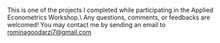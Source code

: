 This is one of the projects I completed while participating in the Applied Econometrics Workshop.\\
Any questions, comments, or feedbacks are welcomed!
You may contact me by sending an email to rominagoodarzi7@gmail.com
